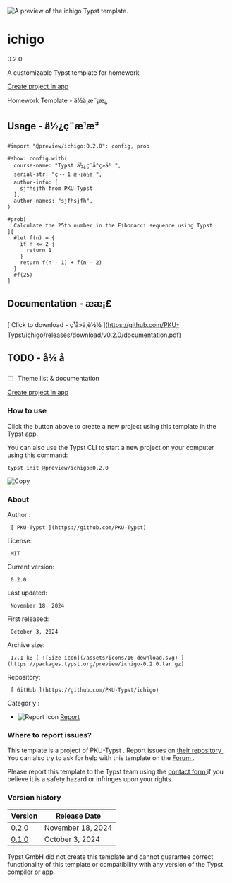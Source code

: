 ![A preview of the ichigo Typst
template.](https://packages.typst.org/preview/thumbnails/ichigo-0.2.0-small.webp)

#  ichigo

0.2.0

A customizable Typst template for homework

[ Create project in app ](/app?template=ichigo&version=0.2.0)

Homework Template - ä½ä¸æ¨¡æ¿

##  Usage - ä½¿ç¨æ¹æ³

    
    
    #import "@preview/ichigo:0.2.0": config, prob
    
    #show: config.with(
      course-name: "Typst ä½¿ç¨å°ç»ä¹ ",
      serial-str: "ç¬¬ 1 æ¬¡ä½ä¸",
      author-info: [
        sjfhsjfh from PKU-Typst
      ],
      author-names: "sjfhsjfh",
    )
    
    #prob[
      Calculate the 25th number in the Fibonacci sequence using Typst
    ][
      #let f(n) = {
        if n <= 2 {
          return 1
        }
        return f(n - 1) + f(n - 2)
      }
      #f(25)
    ]
    

##  Documentation - ææ¡£

[ Click to download - ç¹å»ä¸è½½ ](https://github.com/PKU-
Typst/ichigo/releases/download/v0.2.0/documentation.pdf)

##  TODO - å¾ å

  * [ ] Theme list & documentation 

[ Create project in app ](/app?template=ichigo&version=0.2.0)

###  How to use

Click the button above to create a new project using this template in the
Typst app.

You can also use the Typst CLI to start a new project on your computer using
this command:

    
    
    typst init @preview/ichigo:0.2.0

![Copy](/assets/icons/16-copy.svg)

###  About

Author  :

     [ PKU-Typst ](https://github.com/PKU-Typst)
License:

     MIT 
Current version:

     0.2.0 
Last updated:

     November 18, 2024 
First released:

     October 3, 2024 
Archive size:

     17.1 kB [ ![Size icon](/assets/icons/16-download.svg) ](https://packages.typst.org/preview/ichigo-0.2.0.tar.gz)
Repository:

     [ GitHub ](https://github.com/PKU-Typst/ichigo)
Categor  y  :

    

  * ![Report icon](/assets/icons/16-speak.svg) [ Report ](https://typst.app/universe/search/?category=report)

###  Where to report issues?

This  template  is a project of  PKU-Typst  .  Report issues on  [ their
repository ](https://github.com/PKU-Typst/ichigo) .  You can also try to ask
for help with this  template  on the  [ Forum ](https://forum.typst.app) .

Please report this  template  to the Typst team using the  [ contact form
](https://typst.app/contact) if you believe it is a safety hazard or infringes
upon your rights.

###  Version history

Version  |  Release Date   
---|---  
0.2.0  |  November 18, 2024   
[ 0.1.0 ](https://typst.app/universe/package/ichigo/0.1.0/) |  October 3, 2024   
  
Typst GmbH did not create this  template  and cannot guarantee correct
functionality of this  template  or compatibility with any version of the
Typst compiler or app.


